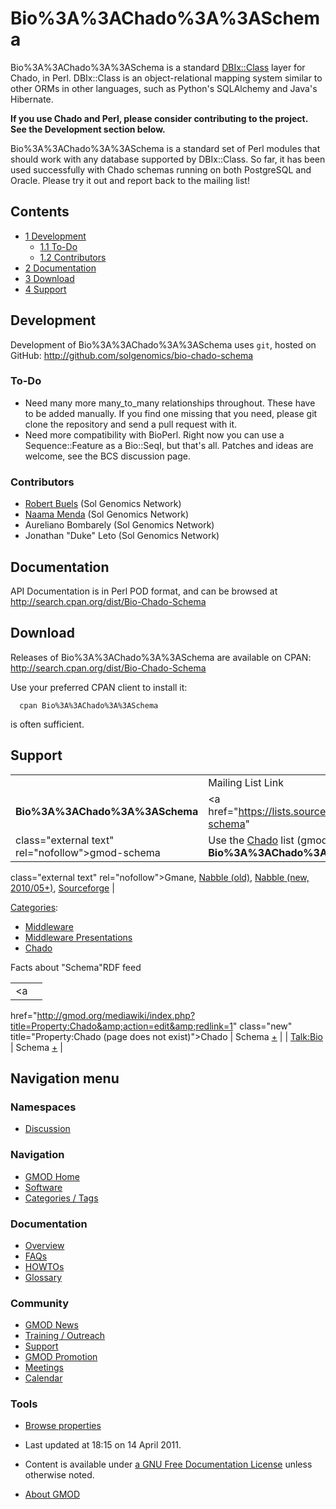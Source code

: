



<span id="top"></span>




# <span dir="auto">Bio%3A%3AChado%3A%3ASchema</span>









Bio%3A%3AChado%3A%3ASchema is a standard
<a href="http://search.cpan.org/perldoc?DBIx::Class"
class="external text" rel="nofollow">DBIx::Class</a> layer for Chado, in
Perl. DBIx::Class is an object-relational mapping system similar to
other ORMs in other languages, such as Python's SQLAlchemy and Java's
Hibernate.

**If you use Chado and Perl, please consider contributing to the
project. See the Development section below.**

Bio%3A%3AChado%3A%3ASchema is a standard set of Perl modules that should work
with any database supported by DBIx::Class. So far, it has been used
successfully with Chado schemas running on both PostgreSQL and Oracle.
Please try it out and report back to the mailing list!


## Contents



- [<span class="tocnumber">1</span>
  <span class="toctext">Development</span>](#Development)
  - [<span class="tocnumber">1.1</span>
    <span class="toctext">To-Do</span>](#To-Do)
  - [<span class="tocnumber">1.2</span>
    <span class="toctext">Contributors</span>](#Contributors)
- [<span class="tocnumber">2</span>
  <span class="toctext">Documentation</span>](#Documentation)
- [<span class="tocnumber">3</span>
  <span class="toctext">Download</span>](#Download)
- [<span class="tocnumber">4</span>
  <span class="toctext">Support</span>](#Support)



## <span id="Development" class="mw-headline">Development</span>

Development of Bio%3A%3AChado%3A%3ASchema uses `git`, hosted on GitHub:
<a href="http://github.com/solgenomics/bio-chado-schema"
class="external free"
rel="nofollow">http://github.com/solgenomics/bio-chado-schema</a>

### <span id="To-Do" class="mw-headline">To-Do</span>

- Need many more many_to_many relationships throughout. These have to be
  added manually. If you find one missing that you need, please git
  clone the repository and send a pull request with it.
- Need more compatibility with BioPerl. Right now you can use a
  Sequence::Feature as a Bio::SeqI, but that's all. Patches and ideas
  are welcome, see the BCS discussion page.

### <span id="Contributors" class="mw-headline">Contributors</span>

- [Robert Buels](User%3ARobertBuels "User%3ARobertBuels") (Sol Genomics
  Network)
- [Naama Menda](User%3ANaamaMenda "User%3ANaamaMenda") (Sol Genomics
  Network)
- Aureliano Bombarely (Sol Genomics Network)
- Jonathan "Duke" Leto (Sol Genomics Network)

## <span id="Documentation" class="mw-headline">Documentation</span>

API Documentation is in Perl POD format, and can be browsed at
<a href="http://search.cpan.org/dist/Bio-Chado-Schema"
class="external free"
rel="nofollow">http://search.cpan.org/dist/Bio-Chado-Schema</a>

## <span id="Download" class="mw-headline">Download</span>

Releases of Bio%3A%3AChado%3A%3ASchema are available on CPAN:
<a href="http://search.cpan.org/dist/Bio-Chado-Schema"
class="external free"
rel="nofollow">http://search.cpan.org/dist/Bio-Chado-Schema</a>

Use your preferred CPAN client to install it:

      cpan Bio%3A%3AChado%3A%3ASchema

is often sufficient.

## <span id="Support" class="mw-headline">Support</span>

|  |  |  |  |
|----|----|----|----|
|  | Mailing List Link | Description | Archive(s) |
| **Bio%3A%3AChado%3A%3ASchema** | <a href="https://lists.sourceforge.net/lists/listinfo/gmod-schema"
class="external text" rel="nofollow">gmod-schema</a> | Use the <a href="Chado" class="mw-redirect" title="Chado">Chado</a> list (gmod-schema) for all **Bio%3A%3AChado%3A%3ASchema** questions. | <a href="http://dir.gmane.org/gmane.science.biology.gmod.schema"
class="external text" rel="nofollow">Gmane</a>, <a href="http://old.nabble.com/gmod-schema-f3506.html"
class="external text" rel="nofollow">Nabble (old)</a>, <a href="http://gmod.827538.n3.nabble.com/Chado-f815597.html"
class="external text" rel="nofollow">Nabble (new, 2010/05+)</a>, <a
href="http://sourceforge.net/mailarchive/forum.php?forum_name=gmod-schema"
class="external text" rel="nofollow">Sourceforge</a> |




[Categories](Special%3ACategories "Special%3ACategories"):

- [Middleware](Category%3AMiddleware "Category%3AMiddleware")
- [Middleware
  Presentations](Category%3AMiddleware_Presentations "Category%3AMiddleware Presentations")
- [Chado](Category%3AChado "Category%3AChado")



<span class="smwfactboxhead">Facts about
"<span class="swmfactboxheadbrowse">Schema</span>"</span><span class="smwrdflink"><span class="rdflink">RDF
feed</span></span>

|  |  |
|----|----|
| <a
href="http://gmod.org/mediawiki/index.php?title=Property:Chado&amp;action=edit&amp;redlink=1"
class="new" title="Property:Chado (page does not exist)">Chado</a> | Schema <span class="smwsearch">[+](Special%3ASearchByProperty/Chado/Schema "Special%3ASearchByProperty/Chado/Schema")</span> |
| <a
href="http://gmod.org/mediawiki/index.php?title=Property:Talk:Bio&amp;action=edit&amp;redlink=1"
class="new" title="Property:Talk:Bio (page does not exist)">Talk:Bio</a> | Schema <span class="smwsearch">[+](Special%3ASearchByProperty/Talk%3ABio/Schema "Special%3ASearchByProperty/Talk%3ABio/Schema")</span> |






## Navigation menu



### Namespaces


- <span id="ca-talk"><a href="Talk:Bio%3A%3AChado%3A%3ASchema" accesskey="t"
  title="Discussion about the content page [t]">Discussion</a></span>





### Navigation



- <span id="n-GMOD-Home">[GMOD Home](Main_Page)</span>
- <span id="n-Software">[Software](GMOD_Components)</span>
- <span id="n-Categories-.2F-Tags">[Categories /
  Tags](Categories)</span>




### Documentation



- <span id="n-Overview">[Overview](Overview)</span>
- <span id="n-FAQs">[FAQs](Category%3AFAQ)</span>
- <span id="n-HOWTOs">[HOWTOs](Category%3AHOWTO)</span>
- <span id="n-Glossary">[Glossary](Glossary)</span>




### Community



- <span id="n-GMOD-News">[GMOD News](GMOD_News)</span>
- <span id="n-Training-.2F-Outreach">[Training /
  Outreach](Training_and_Outreach)</span>
- <span id="n-Support">[Support](Support)</span>
- <span id="n-GMOD-Promotion">[GMOD Promotion](GMOD_Promotion)</span>
- <span id="n-Meetings">[Meetings](Meetings)</span>
- <span id="n-Calendar">[Calendar](Calendar)</span>




### Tools

- <span id="t-smwbrowselink"><a href="Special%3ABrowse/Bio%3A%3AChado%3A%3ASchema" rel="smw-browse">Browse
  properties</a></span>



- <span id="footer-info-lastmod">Last updated at 18:15 on 14 April
  2011.</span>
<!-- - <span id="footer-info-viewcount">121,566 page views.</span> -->
- <span id="footer-info-copyright">Content is available under
  <a href="http://www.gnu.org/licenses/fdl-1.3.html" class="external"
  rel="nofollow">a GNU Free Documentation License</a> unless otherwise
  noted.</span>

<!-- -->

- <span id="footer-places-about">[About
  GMOD](GMOD%3AAbout "GMOD%3AAbout")</span>

<!-- -->




